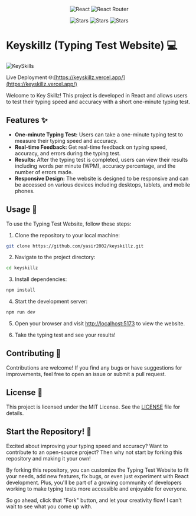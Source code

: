 <div align="center">
  
  ![React](https://img.shields.io/badge/react-%2320232a.svg?style=for-the-badge&logo=react&logoColor=%2361DAFB)
  ![React Router](https://img.shields.io/badge/React_Router-CA4245?style=for-the-badge&logo=react-router&logoColor=white)

![Stars](https://img.shields.io/github/stars/yasir2002%2Fkeyskillz)
![Stars](https://img.shields.io/github/watchers/yasir2002%2Fkeyskillz)
![Stars](https://img.shields.io/github/forks/yasir2002%2Fkeyskillz)

</div>

# Keyskillz (Typing Test Website) 💻

![KeySkills](https://github.com/yasir2002/keyskillz/blob/main/pictures/readme.png)

Live Deployment 🌐:[https://keyskillz.vercel.app/](https://keyskillz.vercel.app/)

Welcome to Key Skillz! This project is developed in React and allows users to test their typing speed and accuracy with a short one-minute typing test.

## Features ✨

- **One-minute Typing Test:** Users can take a one-minute typing test to measure their typing speed and accuracy.
- **Real-time Feedback:** Get real-time feedback on typing speed, accuracy, and errors during the typing test.
- **Results:** After the typing test is completed, users can view their results including words per minute (WPM), accuracy percentage, and the number of errors made.
- **Responsive Design:** The website is designed to be responsive and can be accessed on various devices including desktops, tablets, and mobile phones.

## Usage 🚀

To use the Typing Test Website, follow these steps:

1. Clone the repository to your local machine:

```bash
git clone https://github.com/yasir2002/keyskillz.git
```

2. Navigate to the project directory:

```bash
cd keyskillz
```

3. Install dependencies:

```bash
npm install
```

4. Start the development server:

```bash
npm run dev
```

5. Open your browser and visit [http://localhost:5173](http://localhost:5173/) to view the website.

6. Take the typing test and see your results!

## Contributing 🤝

Contributions are welcome! If you find any bugs or have suggestions for improvements, feel free to open an issue or submit a pull request.

## License 📝

This project is licensed under the MIT License. See the [LICENSE](./LICENSE) file for details.

## Start the Repository! 🚀

Excited about improving your typing speed and accuracy? Want to contribute to an open-source project? Then why not start by forking this repository and making it your own!

By forking this repository, you can customize the Typing Test Website to fit your needs, add new features, fix bugs, or even just experiment with React development. Plus, you'll be part of a growing community of developers working to make typing tests more accessible and enjoyable for everyone.

So go ahead, click that "Fork" button, and let your creativity flow! I can't wait to see what you come up with.

